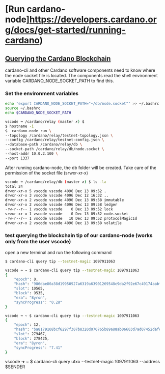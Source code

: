 # [Run cardano-node]https://developers.cardano.org/docs/get-started/running-cardano)

## [Querying the Cardano Blockchain](https://developers.cardano.org/docs/querying-the-cardano-blockchain/)

cardano-cli and other Cardano software components need to know where the node socket file is located. 
The components read the shell environment variable CARDANO_NODE_SOCKET_PATH to find this.

### Set the environment variables

```bash
echo 'export CARDANO_NODE_SOCKET_PATH="~/db/node.socket"' >> ~/.bashrc
source ~/.bashrc 
echo $CARDANO_NODE_SOCKET_PATH
```

```bash
vscode ➜ /cardano/relay (master ✗) $
$ hostname -i
$  cardano-node run \
--topology /cardano/relay/testnet-topology.json \
--config /cardano/relay/testnet-config.json \
--database-path /cardano/relay/db \
--socket-path /cardano/relay/db/node.socket \
--host-addr 10.0.2.100 \
--port 1337
```

After running cardano-node, the db folder will be created. Take care of the permission of the socket file (srwxr-xr-x)

```bash
vscode ➜ /cardano/relay/db (master ✗) $ ls -la
total 24
drwxr-xr-x 5 vscode vscode 4096 Dec 13 09:52 .
drwxr-xr-x 3 vscode vscode 4096 Dec 12 16:32 ..
drwxr-xr-x 2 vscode vscode 4096 Dec 13 09:58 immutable
drwxr-xr-x 2 vscode vscode 4096 Dec 13 09:58 ledger
-rw-r--r-- 1 vscode vscode    0 Dec 13 09:52 lock
srwxr-xr-x 1 vscode vscode    0 Dec 13 09:52 node.socket
-rw-r--r-- 1 vscode vscode   10 Dec 13 09:52 protocolMagicId
drwxr-xr-x 2 vscode vscode 4096 Dec 13 09:58 volatile
```

### test querying the blockchain tip of our cardano-node (works only from the user vscode)

open a new terminal and run the following command

```bash
$ cardano-cli query tip --testnet-magic 1097911063
```

```bash
vscode ➜ ~ $ cardano-cli query tip --testnet-magic 1097911063
{
    "epoch": 0,
    "hash": "986dae80a38d19950927a6319a63901269548c9da2f92e67c49174aabfef29d9",
    "slot": 10565,
    "block": 9535,
    "era": "Byron",
    "syncProgress": "0.28"
}

vscode ➜ ~ $ cardano-cli query tip --testnet-magic 1097911063
{
    "epoch": 12,
    "hash": "ba8179108bcf6297f307b8320d070765b89a88ab06603d7ad07452dafd62ea56",
    "slot": 279467,
    "block": 278425,
    "era": "Byron",
    "syncProgress": "7.41"
}
```

vscode ➜ ~ $ cardano-cli query utxo --testnet-magic 1097911063 --address $SENDER
